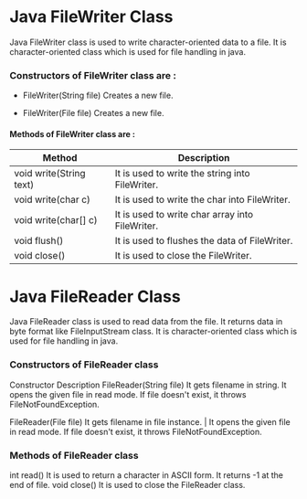 # Java FileWriter Class
Java FileWriter class is used to write character-oriented data to a file.
It is character-oriented class which is used for file handling in java.
### Constructors of FileWriter class are :
* FileWriter(String file)	Creates a new file.   
- FileWriter(File file)	Creates a new file.

#### Methods of FileWriter class are :


Method |	Description
------------ | -------------
void write(String text)	| It is used to write the string into FileWriter.
void write(char c)	| It is used to write the char into FileWriter.
void write(char[] c)	| It is used to write char array into FileWriter.
void flush() |	It is used to flushes the data of FileWriter.
void close() |	It is used to close the FileWriter.

# Java FileReader Class
Java FileReader class is used to read data from the file. It returns data in byte format like FileInputStream class.
It is character-oriented class which is used for file handling in java.

### Constructors of FileReader class
Constructor	Description
FileReader(String file)	It gets filename in string. It opens the given file in read mode. If file doesn't exist, it throws FileNotFoundException.

FileReader(File file)	It gets filename in file instance. | It opens the given file in read mode. If file doesn't exist, it throws FileNotFoundException.
### Methods of FileReader class

int read()	It is used to return a character in ASCII form. It returns -1 at the end of file.
void close()	It is used to close the FileReader class.
